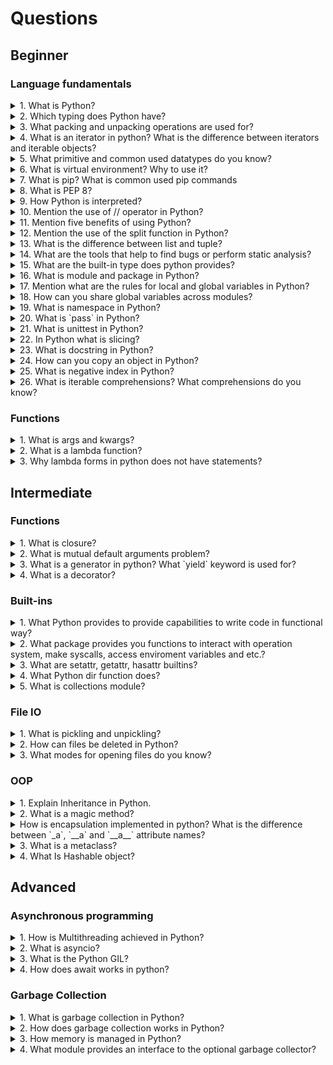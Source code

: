 # Questions

## Beginner

### Language fundamentals

<details>
<summary>1. What is Python?</summary>

> **Answer:**
> Python is an interpreted, object-oriented, high-level programming language with dynamic semantics. Its high-level built in data structures, combined with dynamic typing and dynamic binding, make it very attractive for Rapid Application Development, as well as for use as a scripting or glue language to connect existing components together. Python's simple, easy to learn syntax emphasizes readability and therefore reduces the cost of program maintenance. Python supports modules and packages, which encourages program modularity and code reuse. The Python interpreter and the extensive standard library are available in source or binary form without charge for all major platforms, and can be freely distributed.

</details>

<details>
<summary>2. Which typing does Python have?</summary>

> **Answer:**
> Python uses duck typing and has typed objects but untyped variable names. Type constraints are not checked at compile time; rather, operations on an object may fail, signifying that the given object is not of a suitable type. Despite being dynamically typed, Python is strongly typed, forbidding operations that are not well-defined (for example, adding a number to a string) rather than silently attempting to make sense of them.

</details>

<details>
<summary>3. What packing and unpacking operations are used for?</summary>

> **Answer:**
> `*` and the `**` operators both perform two different, but complementary operations depending on where they're used. When used in a method definition, like so:
>
> ```python
> def __init__(self, *args, **kwargs):
>     pass
> ```
>
> They perform an operation called 'packing'. True to it's name, what this does is pack all the arguments that this method call receives into one single variable, a tuple called `args`. You can use any variable name you want, of course, but `args` seems to be the most common and Pythonic way of doing things.
>
> Once you have this 'packed' variable, you can do things with it that you would with a normal tuple. `args[0]` and `args[1]` would give you the first and second argument, respectively. If you convert the `args` tuple to a list you can also modify, delete and re-arrange items in it.
>
> So how do you pass these packed arguments to another method? Here's where unpacking comes in to play:
>
> ```python
> def __init__(self, *args, **kwargs):
>     # do some stuff
>     super(AwesomeClass, self).__init__(self, *args, **kwargs)
>     #                                            ^
>     #                                        LOOK HERE!
> ```
>
> So there's the same `*` operator again, but this time it's in the context of a method call. What it does now is explode the `args` array and call the method as if you'd typed in each variable separately.
>
> The same principle applies to `**kwargs` too, except that in this case it applies to keyword arguments, and `kwargs` turns out to be a dict.

</details>

<details>
<summary>4. What is an iterator in python? What is the difference between iterators and iterable objects?</summary>

> **Answer:**
> An iterator is an object that contains a countable number of values.
>
> An iterator is an object that can be iterated upon, meaning that you can traverse through all the values.
>
> Technically, in Python, an iterator is an object which implements the iterator protocol, which consist of the methods `__iter__()` and `__next__()`.
>
> Lists, tuples, dictionaries, and sets are all iterable objects. They are iterable containers which you can get an iterator from.
>
> All these objects have a `__iter()__` method. To call it, you can use
> built-in `iter` function.
> This means every iterator is iterable, but not every iterable is an iterator.
> You can loop through the iterator using `for` loop or `next` function:
>
> ```python
> mytuple = ("apple", "banana", "cherry")
> myit = iter(mytuple)
>
> print(next(myit))
> print(next(myit))
> print(next(myit))
>
> for x in mytuple:
>     print(x)
> ```

</details>

<details>
<summary>5. What primitive and common used datatypes do you know?</summary>

> **Answer:**
> Primitive datatypes in Python are integers, floats, strings, booleans. Python also provides set of useful datatypes such as dicts, lists, sets, frozensets, tuples, datetimes, enums.

</details>

<details>
<summary>6. What is virtual environment? Why to use it?</summary>

> **Answer:**
> Virtual environment can be considered as a carbon copy of a base version of Python. If you’ve installed Python 3.7.3, for example, then you can create many virtual environments based off of it. When you install a package in a virtual environment, you do it in isolation from other Python environments you may have. Each virtual environment has its own copy of the python executable.

</details>

<details>
<summary>7. What is pip? What is common used pip commands</summary>

> **Answer:**
> pip is a de facto standard package-management system used to install and manage software packages written in Python. Many packages can be found in the default source for packages and their dependencies — Python Package Index (PyPI).
> Most common used commmands for pip is `pip install`, `pip uninstall`, `pip freeze`

</details>

<details>
<summary>8. What is PEP 8?</summary>

> **Answer:**
> PEP 8 is a coding convention, a set of recommendation, about how to write your Python code more readable.

</details>

<details>
<summary>9. How Python is interpreted?</summary>

> **Answer:**
> Python language is an interpreted language. Python program runs directly from the source code. It converts the source code that is written by the programmer into an intermediate language, which is again translated into machine language that has to be executed.

</details>

<details>
<summary>10. Mention the use of // operator in Python?</summary>

> **Answer:**
> It is a Floor Divisionoperator, which is used for dividing two operands with the result as quotient showing only digits before the decimal point. For instance, 10//5 = 2 and 10.0//5.0 = 2.0.

</details>

<details>
<summary>11. Mention five benefits of using Python?</summary>

> **Answer:**
>
> * Python comprises of a huge standard library for most Internet platforms like Email, HTML, etc.
> * Python does not require explicit memory management as the interpreter itself allocates the memory to new variables and free them automatically
> * Provide easy readability due to use of square brackets
> * Easy-to-learn for beginners
> * Having the built-in data types saves programming time and effort from declaring variables

</details>

<details>
<summary>12. Mention the use of the split function in Python?</summary>

> **Answer:**
> The use of the split function in Python is that it breaks a string into shorter strings using the defined separator. It gives a list of all words present in the string.

</details>

<details>
<summary>13. What is the difference between list and tuple?</summary>

> **Answer:**
> The difference between list and tuple is that list is mutable while tuple is not. Tuple can be hashed for e.g as a key for dictionaries.

</details>

<details>
<summary>14. What are the tools that help to find bugs or perform static analysis?</summary>

> **Answer:**
> PyChecker is a static analysis tool that detects the bugs in Python source code and warns about the style and complexity of the bug. Pylint is another tool that verifies whether the module meets the coding standard.

</details>

<details>
<summary>15. What are the built-in type does python provides?</summary>

> **Answer:**
> There are mutable and Immutable types of Pythons built in types Mutable built-in types
>
> * List
> * Sets
> * Dictionaries
>
> Immutable built-in types
>
> * Strings
> * Tuples
> * Numbers

</details>

<details>
<summary>16. What is module and package in Python?</summary>

> **Answer:**
> In Python, module is the way to structure program. Each Python program file is a module, which imports other modules like objects and attributes.
> The folder of Python program is a package of modules. A package can have modules or subfolders.

</details>

<details>
<summary>17. Mention what are the rules for local and global variables in Python?</summary>

> **Answer:**
> Local variables: If a variable is assigned a new value anywhere within the function's body, it's assumed to be local.
> Global variables: Those variables that are only referenced inside a function are implicitly global.

</details>

<details>
<summary>18. How can you share global variables across modules?</summary>

> **Answer:**
> To share global variables across modules within a single program, create a special module. Import the config module in all modules of your application. The module will be available as a global variable across modules.

</details>

<details>
<summary>19. What is namespace in Python?</summary>

> **Answer:**
> In Python, every name introduced has a place where it lives and can be hooked for. This is known as namespace. It is like a box where a variable name is mapped to the object placed. Whenever the variable is searched out, this box will be searched, to get corresponding object.

</details>

<details>
<summary>20. What is `pass` in Python?</summary>

> **Answer:**
> Pass means, no-operation Python statement, or in other words it is a place holder in compound statement, where there should be a blank left and nothing has to be written there.

</details>

<details>
<summary>21. What is unittest in Python?</summary>

> **Answer:**
> A unit testing framework in Python is known as unittest. It supports sharing of setups, automation testing, shutdown code for tests, aggregation of tests into collections etc.

</details>

<details>
<summary>22. In Python what is slicing?</summary>

> **Answer:**
> A mechanism to select a range of items from sequence types like list, tuple, strings etc. is known as slicing.

</details>

<details>
<summary>23. What is docstring in Python?</summary>

> **Answer:**
> A Python documentation string is known as docstring, it is a way of documenting Python functions, modules and classes.

</details>

<details>
<summary>24. How can you copy an object in Python?</summary>

> **Answer:**
> To copy an object in Python, you can try copy.copy () or copy.deepcopy() for the general case. You cannot copy all objects but most of them.

</details>

<details>
<summary>25. What is negative index in Python?</summary>

> **Answer:**
> Python sequences can be index in positive and negative numbers. For positive index, 0 is the first index, 1 is the second index and so forth. For negative index, (-1) is the last index and (-2) is the second last index and so forth.

</details>

<details>
<summary>26. What is iterable comprehensions? What comprehensions do you know?</summary>

> **Answer:**
> Comprehensions are constructs that allow sequences to be built from other sequences. Python has list, generator, dict and set comprehensions.

</details>

### Functions

<details>
<summary>1. What is args and kwargs?</summary>

> **Answer:**
> \*args and \*\*kwargs allow you to pass multiple arguments or keyword arguments to a function.
> The special syntax \*args in function definitions in python is used to pass a variable number of arguments to a function. It is used to pass a non-keyworded, variable-length argument list.
> The special syntax \*\*kwargs in function definitions in python is used to pass a keyworded, variable-length argument list. We use the name kwargs with the double star. The reason is because the double star allows us to pass through keyword arguments (and any number of them).

</details>

<details>
<summary>2. What is a lambda function?</summary>

> **Answer:**
> A lambda function is a small anonymous function.
>
> `lambda` operator can have any number of arguments, but it can have only one expression. It cannot contain any statements and it returns a function object which can be assigned to any variable.
>
> ```python
> add = lambda x, y : x + y 
>
> print add(2, 3) # 5
> ```

</details>

<details>
<summary>3. Why lambda forms in python does not have statements?</summary>

> **Answer:**
> A lambda form in python does not have statements as it is used to make new function object and then return them at runtime.

</details>

## Intermediate

### Functions

<details>
<summary>1. What is closure?</summary>

> **Answer:**
> A Closure is a function object that remembers values in enclosing scopes even if they are not present in memory.
> It is a record that stores a function together with an environment: a mapping associating each free variable of the function (variables that are used locally, but defined in an enclosing scope) with the value or reference to which the name was bound when the closure was created.
> A closure—unlike a plain function—allows the function to access those captured variables through the closure’s copies of their values or references, even when the function is invoked outside their scope.

</details>

<details>
<summary>2. What is mutual default arguments problem?</summary>

> **Answer:**
> Python’s default arguments are evaluated once when the function is defined, not each time the function is called. This means that if you use a mutable default argument and mutate it, you will and have mutated that object for all future calls to the function as well.
>
> What you wrote:
>
> ```python
> def append_to(element, to=[]):
>     to.append(element)
>     return to
> ```
>
> What you do:
>
> ```python
> my_list = append_to(12)
> print(my_list)
> my_other_list = append_to(42)
> print(my_other_list)
> ```
>
> What you expect:
>
> ```python
> [12]
> [42]
> ```
>
> What you get:
>
> ```python
> [12]
> [12, 42]
> ```

</details>

<details>
<summary>3. What is a generator in python? What `yield` keyword is used for?</summary>

> **Answer:**
> Python generators are a simple way of creating iterators.
>
> Simply speaking, a generator is a function that returns an object (iterator) which we can iterate over (one value at a time).
> If a function contains at least one yield statement (it may contain other yield or return statements), it becomes a generator function. Both yield and return will return some value from a function.
>
> The difference is that, while a return statement terminates a function entirely, yield statement pauses the function saving all its states and later continues from there on successive calls.
> Here is how a generator function differs from a normal function.
>
> * Generator function contains one or more yield statement.
> * When called, it returns an object (iterator) but does not start execution immediately.
> * Methods like **iter**() and **next**() are implemented automatically. So we can iterate through the items using next().
> * Once the function yields, the function is paused and the control is transferred to the caller.
> * Local variables and their states are remembered between successive calls.
> * Finally, when the function terminates, StopIteration is raised automatically on further calls.
>
> ```python
> # A simple generator function
> def my_gen():
>     n = 1
>     print('This is printed first')
>     # Generator function contains yield statements
>     yield n
>
>     n += 1
>     print('This is printed second')
>     yield n
>
>     n += 1
>     print('This is printed at last')
>     yield n
> ```

</details>

<details>
<summary>4. What is a decorator?</summary>

> **Answer:**
> In Python, functions are the first class objects, which means that –
>
> * Functions are objects; they can be referenced to, passed to a variable and returned from other functions as well.
> * Functions can be defined inside another function and can also be passed as argument to another function.
>
> Decorators are very powerful and useful tool in Python since it allows programmers to modify the behavior of function or class. Decorators allow us to wrap another function in order to extend the behavior of wrapped function, without permanently modifying it.
>
> In Decorators, functions are taken as the argument into another function and then called inside the wrapper function.
>
> ```python
> # defining a decorator 
> def hello_decorator(func):
>     # inner1 is a Wrapper function in  
>     # which the argument is called 
>
>     # inner function can access the outer local 
>     # functions like in this case "func" 
>     def inner1():
>         print("Hello, this is before function execution")
>
>         # calling the actual function now 
>         # inside the wrapper function. 
>         func()
>
>         print("This is after function execution")
>
>     return inner1
>
> # defining a function, and decorating it
> @hello_decorator
> def function_to_be_used():
>     print("This is inside the function !!")
>
> # calling the function 
> function_to_be_used()
>
> # another way to decorate the function is simply call
> # the decorator and pass function as an argument
> # result is the same
> function_to_be_used = hello_decorator(function_to_be_used)
> ```

</details>

### Built-ins

<details>
<summary>1. What Python provides to provide capabilities to write code in functional way?</summary>

> **Answer:**
> Python provides comprehensions and functions like map, filter and reduce to facilitate function programming support.

</details>

<details>
<summary>2. What package provides you functions to interact with operation system, make syscalls, access enviroment variables and etc.?</summary>

> **Answer:**
> os - miscellaneous operating system interfaces. This module provides a portable way of using operating system dependent functionality. If you just want to read or write a file see open(), if you want to manipulate paths, see the os.path module, and if you want to read all the lines in all the files on the command line see the fileinput module. For creating temporary files and directories see the tempfile module, and for high-level file and directory handling see the shutil module.

</details>

<details>
<summary>3. What are setattr, getattr, hasattr builtins?</summary>

> **Answer:**
> These methods allow to achieve reflection in applications.Reflection is the ability of a computer program to examine and modify its own properties at runtime.
> hasattr helps us to check whether an attribute is present in an object. If the object has the given attribute, hasattr will return True. Otherwise, it will return False. Theoretically, this gives a program the ability to examine its own properties.
> getattr is used to retrieve a value from an object, if you have the attribute name as a string object. The usual way of accessing attribute values in python is obj.attribute_name.
> setattr takes 3 parameters and all 3 are required. First one is the object to which the value has to be set, the second one is the name of the attribute, and the third one is the value to set. The value need not be a string. It can be any python object.

</details>

<details>
<summary>4. What Python dir function does?</summary>

> **Answer:**
> dir() tries to return a valid list of attributes of the object it is called upon. Also, dir() function behaves rather differently with different type of objects, as it aims to produce the most relevant one, rather than the complete information.
> For Class Objects, it returns a list of names of all the valid attributes and base attributes as well.
> For Modules/Library objects, it tries to return a list of names of all the attributes, contained in that module.
> If no parameters are passed it returns a list of names in the current local scope.

</details>

<details>
<summary>5. What is collections module?</summary>

> **Answer:**
> Collections module implements specialized container datatypes providing alternatives to Python’s general purpose built-in containers, dict, list, set, and tuple.
>
> | Data structure | Description                                                          |
> | -------------- | -------------------------------------------------------------------- |
> | namedtuple()   | factory function for creating tuple subclasses with named fields     |
> | deque          | list-like container with fast appends and pops on either end         |
> | ChainMap       | dict-like class for creating a single view of multiple mappings      |
> | Counter        | dict subclass for counting hashable objects                          |
> | OrderedDict    | dict subclass that remembers the order entries were added            |
> | defaultdict    | dict subclass that calls a factory function to supply missing values |
> | UserDict       | wrapper around dictionary objects for easier dict subclassing        |
> | UserList       | wrapper around list objects for easier list subclassing              |
> | UserString     | wrapper around string objects for easier string subclassing          |

</details>

### File IO

<details>
<summary>1. What is pickling and unpickling?</summary>

> **Answer:**
> Pickle module accepts any Python object and converts it into a string representation and dumps it into a file by using dump function, this process is called pickling. While the process of retrieving original Python objects from the stored string representation is called unpickling.

</details>

<details>
<summary>2. How can files be deleted in Python?</summary>

> **Answer:**
> To delete a file in Python, you need to import the OS Module. After that, you need to use the os.remove() function.
>
> ```python
> import os
> os.remove("xyz.txt")
> ```

</details>

<details>
<summary>3. What modes for opening files do you know?</summary>

> **Answer:**
> **r** - Opens a file for reading only. The file pointer is placed at the beginning of the file. This is the default mode.
>
> **rb** - Opens a file for reading only in binary format. The file pointer is placed at the beginning of the file. This is the default mode.
>
> **r+** - Opens a file for both reading and writing. The file pointer will be at the beginning of the file.
>
> **rb+** - Opens a file for both reading and writing in binary format. The file pointer will be at the beginning of the file.
>
> **w** - Opens a file for writing only. Overwrites the file if the file exists. If the file does not exist, creates a new file for writing.
>
> **wb** - Opens a file for writing only in binary format. Overwrites the file if the file exists. If the file does not exist, creates a new file for writing.
>
> **w+** - Opens a file for writing only in binary format. Overwrites the file if the file exists. If the file does not exist, creates a new file for writing.
>
> **wb+** - Opens a file for both writing and reading in binary format. Overwrites the existing file if the file exists. If the file does not exist, creates a new file for reading and writing.
>
> **a** - Opens a file for appending. The file pointer is at the end of the file if the file exists. That is, the file is in the append mode. If the file does not exist, it creates a new file for writing.
>
> **ab** - Opens a file for appending in binary format. The file pointer is at the end of the file if the file exists. That is, the file is in the append mode. If the file does not exist, it creates a new file for writing.
>
> **a+** - Opens a file for both appending and reading. The file pointer is at the end of the file if the file exists. The file opens in the append mode. If the file does not exist, it creates a new file for reading and writing.
>
> **ab+** - Opens a file for both appending and reading in binary format. The file pointer is at the end of the file if the file exists. The file opens in the append mode. If the file does not exist, it creates a new file for reading and writing.

</details>

### OOP

<details>
<summary>1. Explain Inheritance in Python.</summary>

> **Answer:**
> Inheritance allows One class to gain all the members(say attributes and methods) of another class. Inheritance provides code reusability, makes it easier to create and maintain an application. The class from which we are inheriting is called super-class and the class that is inherited is called a derived / child class.
>
> They are different types of inheritance supported by Python:
>
> 1. Single Inheritance – where a derived class acquires the members of a single super class.
> 2. Multi-level inheritance – a derived class d1 in inherited from base class base1, and d2 are inherited from base2.
> 3. Hierarchical inheritance – from one base class you can inherit any number of child classes
> 4. Multiple inheritance – a derived class is inherited from more than one base class.

</details>

<details>
<summary>2. What is a magic method?</summary>

> **Answer:**
> Magic methods in Python are the special methods which add "magic" to your class. Magic methods are not meant to be invoked directly by you, but the invocation happens internally from the class on a certain action. For example, when you add two numbers using the `+` operator, internally, the `__add__()` method will be called.
>
> ```python
> num=10
> num + 5 # 15
> num.__add__(5) # 15
> ```
>
> Magic methods are most frequently used to define overloaded behaviours of predefined operators in Python. For instance, arithmetic operators by default operate upon numeric operands. This means that numeric objects must be used along with operators like `+`, `-`, `*`, `/`, etc. The `+` operator is also defined as a concatenation operator in string, list and tuple classes. We can say that the `+` operator is overloaded.
>
> In order to make the overloaded behaviour available in your own custom class, the corresponding magic method should be overridden. For example, in order to use the `+` operator with objects of a user-defined class, it should include the `__add__()` method.
>
> Some of magic methods include:
>
> * `__init__` - to get called when creating an instance of the class for intitialization
> * `__int__` - to get called by built-int int() method to convert a type to an int
> * `__repr__` - to get called by built-int repr() method to return a machine readable representation of a type
> * `__getattr__` - is called when the accessing attribute of a class that does not exist.

</details>

<details>
<summary>How is encapsulation implemented in python? What is the difference
between `_a`, `__a` and `__a__` attribute names?</summary>

> **Answer:**
> Encapsulation is the packing of data and functions operating on that data into a single component and restricting the access to some of the object’s components.
>
> Encapsulation means that the internal representation of an object is generally hidden from view outside of the object’s definition.
>
> Python follows the philosophy of we’re all adults here with respect to hiding
> attributes and methods; i.e. you should trust the other programmers who will
> use your classes.
>
> Python doesn’t have real private methods, so one underline in the beginning of a method or attribute means you shouldn’t access this method.But this is just convention.I can still access the the variables with single underscore.
>
> Difference between underscore usage:
>
> * `_single_leading_underscore`: weak "internal use" indicator. E.g.
>
> ```python
> from M import *
> ```
>
> does not import objects which name starts with an underscore.
>
> * `single_trailing_underscore_`: used by convention to avoid conflicts with Python keyword, e.g.
>
> ```python
> Tkinter.Toplevel(master, class_='ClassName')
> ```
>
> * `__double_leading_underscore`: when naming a class attribute, invokes name mangling (inside class `FooBar`, `__boo` becomes `_FooBar__boo`).
>
> * `__double_leading_and_trailing_underscore__`: "magic" objects or attributes that live in user-controlled namespaces. E.g. `__init__`,  `__import__` or `__file__`. Never invent such names; only use them as documented.

</details>

<details>
<summary>3. What is a metaclass?</summary>

> **Answer:**
> A metaclass is the class of a class. A class defines how an instance of the class (i.e. an object) behaves while a metaclass defines how a class behaves. A class is an instance of a metaclass.
>
> While in Python you can use arbitrary callables for metaclasses, the better approach is to make it an actual class itself. `type` is the usual metaclass in Python. `type` is itself a class, and it is its own `type`. You won't be able to recreate something like `type` purely in Python, but Python cheats a little. To create your own metaclass in Python you really just want to subclass `type`.
>
> A metaclass is most commonly used as a class-factory. When you create an object by calling the class, Python creates a new class (when it executes the 'class' statement) by calling the metaclass. Combined with the normal `__init__` and `__new__` methods, metaclasses therefore allow you to do 'extra things' when creating a class, like registering the new class with some registry or replace the class with something else entirely.
>
> When the class statement is executed, Python first executes the body of the class statement as a normal block of code. The resulting namespace (a dict) holds the attributes of the class-to-be. The metaclass is determined by looking at the baseclasses of the class-to-be (metaclasses are inherited), at the `__metaclass__` attribute of the class-to-be (if any) or the `__metaclass__` global variable. The metaclass is then called with the name, bases and attributes of the class to instantiate it.
>
> However, metaclasses actually define the type of a class, not just a factory for it, so you can do much more with them. You can, for instance, define normal methods on the metaclass. These metaclass-methods are like classmethods in that they can be called on the class without an instance, but they are also not like classmethods in that they cannot be called on an instance of the class. `type.__subclasses__()` is an example of a method on the `type` metaclass. You can also define the normal 'magic' methods, like `__add__`, `__iter__` and `__getattr__`, to implement or change how the class behaves.

</details>

<details>

<summary>4. What Is Hashable object?</summary>

> **Answer:**
>
> An object is hashable if it has a hash value which never changes during its lifetime (it needs a `__hash__()` method), and can be compared to other objects (it needs an `__eq__()` method). Hashable objects which compare equal must have the same hash value.
> Hashability makes an object usable as a dictionary key and a set member, because these data structures use the hash value internally.
> Most of Python’s immutable built-in objects are hashable; mutable containers (such as lists or dictionaries) are not; immutable containers (such as tuples and frozensets) are only hashable if their elements are hashable. Objects which are instances of user-defined classes are hashable by default. They all compare unequal (except with themselves), and their hash value is derived from their id().

</details>

## Advanced

### Asynchronous programming

<details>

<summary>1. How is Multithreading achieved in Python?</summary>

> **Answer:**
>
> Python has a multi-threading package but if you want to multi-thread to speed your code up, then it’s usually not a good idea to use it.
> Python has a construct called the Global Interpreter Lock (GIL). The GIL makes sure that only one of your ‘threads’ can execute at any one time. A thread acquires the GIL, does a little work, then passes the GIL onto the next thread.
> This happens very quickly so to the human eye it may seem like your threads are executing in parallel, but they are really just taking turns using the same CPU core.
> All this GIL passing adds overhead to execution. This means that if you want to make your code run faster then using the threading package often isn’t a good idea.

</details>

<details>

<summary>2. What is asyncio?</summary>

> **Answer:**
>
> asyncio is a library to write concurrent code using the async/await syntax.
> asyncio is used as a foundation for multiple Python asynchronous frameworks that provide high-performance network and web-servers, database connection libraries, distributed task queues, etc.
> asyncio is often a perfect fit for IO-bound and high-level structured network code.

</details>

<details>
<summary>3. What is the Python GIL?</summary>

> **Answer:**
> The Python Global Interpreter Lock or GIL, in simple words, is a mutex (or a lock) that allows only one thread to hold the control of the Python interpreter.
> This means that only one thread can be in a state of execution at any point in time. The impact of the GIL isn’t visible to developers who execute single-threaded programs, but it can be a performance bottleneck in CPU-bound and multi-threaded code.
> Since the GIL allows only one thread to execute at a time even in a multi-threaded architecture with more than one CPU core, the GIL has gained a reputation as an “infamous” feature of Python.

</details>

<details>
<summary>4. How does await works in python?</summary>

> **Answer:**
> await , similar to yield from , suspends the execution of the coroutine until the awaitable it takes completes and returns the result. async function result (coroutines) is meant to be added to event-loop. Yes. await creates "bridge" between event-loop and awaited coroutine (enabling the next point).

</details>

### Garbage Collection

<details>
<summary>1. What is garbage collection in Python?</summary>

> **Answer:**
>
> Python deletes unwanted objects (built-in types or class instances) automatically to free the memory space. The process by which Python periodically frees and reclaims blocks of memory that no longer are in use is called Garbage Collection.

</details>

<details>
<summary>2. How does garbage collection works in Python?</summary>

> **Answer:**
> Python's garbage collector runs during program execution and is triggered when an object's reference count reaches zero. An object's reference count changes as the number of aliases that point to it changes.
>
> An object's reference count increases when it is assigned a new name or placed in a container (list, tuple, or dictionary). The object's reference count decreases when it's deleted with del, its reference is reassigned, or its reference goes out of scope. When an object's reference count reaches zero, Python collects it automatically.

</details>

<details>
<summary>3. How memory is managed in Python?</summary>

> **Answer:**
> Python memory is managed by Python private heap space. All Python objects and data structures are located in a private heap. The programmer does not have an access to this private heap and interpreter takes care of this Python private heap.
> The allocation of Python heap space for Python objects is done by Python memory manager. The core API gives access to some tools for the programmer to code.
> Python also have an inbuilt garbage collector, which recycle all the unused memory and frees the memory and makes it available to the heap space.

</details>

<details>
<summary>4. What module provides an interface to the optional garbage collector?</summary>

> **Answer:**
> gc

</details>
